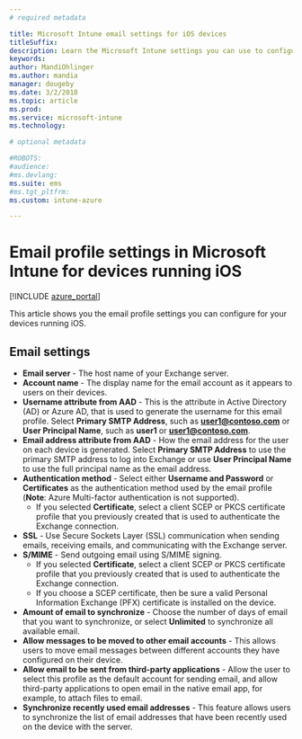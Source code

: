 ```yaml
---
# required metadata

title: Microsoft Intune email settings for iOS devices
titleSuffix:
description: Learn the Microsoft Intune settings you can use to configure email settings on devices running iOS.
keywords:
author: MandiOhlinger
ms.author: mandia
manager: dougeby
ms.date: 3/2/2018
ms.topic: article
ms.prod:
ms.service: microsoft-intune
ms.technology:

# optional metadata

#ROBOTS:
#audience:
#ms.devlang:
ms.suite: ems
#ms.tgt_pltfrm:
ms.custom: intune-azure

---
```


# Email profile settings in Microsoft Intune for devices running iOS 

[!INCLUDE [azure_portal](./includes/azure_portal.md)]

This article shows you the email profile settings you can configure for your devices running iOS.

## Email settings

- **Email server** - The host name of your Exchange server.
- **Account name** - The display name for the email account as it appears to users on their devices.
- **Username attribute from AAD** - This is the attribute in Active Directory (AD) or Azure AD, that is used to generate the username for this email profile. Select **Primary SMTP Address**, such as **user1@contoso.com** or **User Principal Name**, such as **user1** or **user1@contoso.com**.
- **Email address attribute from AAD** - How the email address for the user on each device is generated. Select **Primary SMTP Address** to use the primary SMTP address to log into Exchange or use **User Principal Name** to use the full principal name as the email address.
- **Authentication method** - Select either **Username and Password** or **Certificates** as the authentication method used by the email profile (**Note**: Azure Multi-factor authentication is not supported).
	- If you selected **Certificate**, select a client SCEP or PKCS certificate profile that you previously created that is used to authenticate the Exchange connection.
- **SSL** - Use Secure Sockets Layer (SSL) communication when sending emails, receiving emails, and communicating with the Exchange server.
- **S/MIME** - Send outgoing email using S/MIME signing.
	- If you selected **Certificate**, select a client SCEP or PKCS certificate profile that you previously created that is used to authenticate the Exchange connection.
	- If you choose a SCEP certificate, then be sure a valid Personal Information Exchange (PFX) certificate is installed on the device.
- **Amount of email to synchronize** - Choose the number of days of email that you want to synchronize, or select **Unlimited** to synchronize all available email.
- **Allow messages to be moved to other email accounts** - This allows users to move email messages between different accounts they have configured on their device.
- **Allow email to be sent from third-party applications** - Allow the user to select this profile as the default account for sending email, and allow third-party applications to open email in the native email app, for example, to attach files to email.
- **Synchronize recently used email addresses** - This feature allows users to synchronize the list of email addresses that have been recently used on the device with the server.
